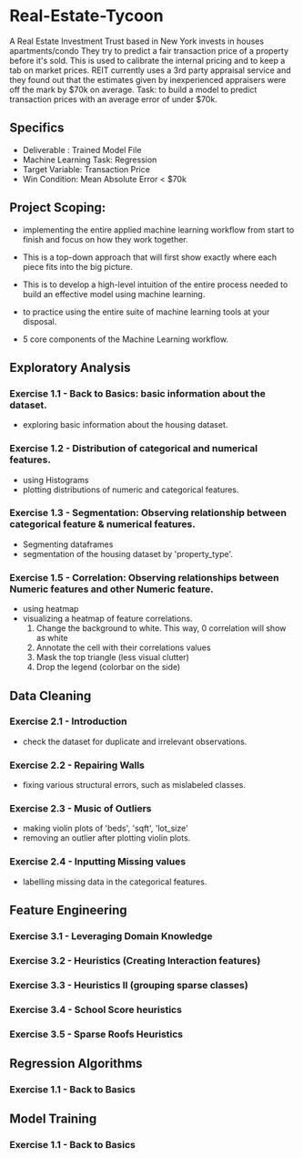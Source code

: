 # Real-Estate-Tycoon

A Real Estate Investment Trust based in New York invests in houses apartments/condo
They try to predict a fair transaction price of a property before it's sold. 
This is used to calibrate the internal pricing and to keep a tab on market prices.
REIT currently uses a 3rd party appraisal service and they found out that the estimates
given by inexperienced appraisers were off the mark by $70k on average. 
Task: to build a model to predict transaction prices with an average error of under $70k.

## Specifics
- Deliverable : Trained Model File
- Machine Learning Task: Regression
- Target Variable: Transaction Price
- Win Condition: Mean Absolute Error < $70k

## Project Scoping:
- implementing the entire applied machine learning workflow from start to finish 
  and focus on how they work together.

- This is a top-down approach that will first show  exactly where each piece fits
  into the big picture.

- This is to develop a high-level intuition of the entire process needed to build 
  an effective model using machine learning. 

- to practice using the entire suite of machine learning tools at your disposal.

- 5 core components of the Machine Learning workflow. 


## Exploratory Analysis
### Exercise 1.1 - Back to Basics: basic information about the dataset. 
- exploring basic information about the housing dataset.
### Exercise 1.2 - Distribution of categorical and numerical features.
- using Histograms
- plotting distributions of numeric and categorical features.

### Exercise 1.3 - Segmentation: Observing relationship between categorical feature & numerical features.
- Segmenting dataframes
- segmentation of the housing dataset by 'property_type'.
### Exercise 1.5 - Correlation: Observing relationships between Numeric features and other Numeric feature. 
- using heatmap
- visualizing a heatmap of feature correlations.
  1. Change the background to white. This way, 0 correlation will show as white
  2. Annotate the cell with their correlations values
  3. Mask the top triangle (less visual clutter)
  4. Drop the legend (colorbar on the side)


## Data Cleaning
### Exercise 2.1 - Introduction
- check the dataset for duplicate and irrelevant observations.
### Exercise 2.2 - Repairing Walls
- fixing various structural errors, such as mislabeled classes.
### Exercise 2.3 - Music of Outliers
- making violin plots of 'beds', 'sqft', 'lot_size'
- removing an outlier after plotting violin plots.
### Exercise 2.4 - Inputting Missing values
- labelling missing data in the categorical features.

## Feature Engineering
### Exercise 3.1 - Leveraging Domain Knowledge

### Exercise 3.2 - Heuristics (Creating Interaction features)

### Exercise 3.3 - Heuristics II (grouping sparse classes)
### Exercise 3.4 - School Score heuristics

### Exercise 3.5 - Sparse Roofs Heuristics
## Regression Algorithms
### Exercise 1.1 - Back to Basics


## Model Training
### Exercise 1.1 - Back to Basics

